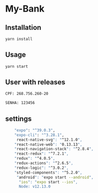 # My-Bank
 
 
 ## Installation



```sh
yarn install
```


## Usage 
```sh
yarn start
```
## User with releases

```sh
CPF: 268.756.260-20
```

```sh
SENHA: 123456
```

## settings

```sh
    "expo": "^39.0.3",
    "expo-cli": "^3.28.1",
     react-native-svg": "^12.1.0",
    "react-native-web": "0.13.13",
    "react-navigation-stack": "^2.8.4",
    "react-redux": "^7.2.1",
    "redux": "^4.0.5",
    "redux-actions": "^2.6.5",
    "redux-logic": "^3.0.2",
    "styled-components": "^5.2.0",
     "android": "expo start --android",
      "ios": "expo start --ios",
      Node: v12.13.0
```
